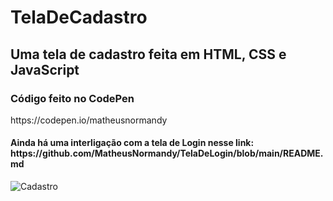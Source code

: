 # TelaDeCadastro


<h2> Uma tela de cadastro feita em HTML, CSS e JavaScript </h2>
<h3> Código feito no CodePen</h3> 
https://codepen.io/matheusnormandy

<h4> Ainda há uma interligação com a tela de Login nesse link: https://github.com/MatheusNormandy/TelaDeLogin/blob/main/README.md</h4>


![Cadastro](https://user-images.githubusercontent.com/65971014/211356069-42b6a814-9d42-4f9c-947b-e4d3a85c6d78.PNG)
